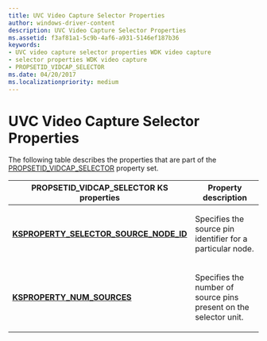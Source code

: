 ```yaml
---
title: UVC Video Capture Selector Properties
author: windows-driver-content
description: UVC Video Capture Selector Properties
ms.assetid: f3af81a1-5c9b-4af6-a931-5146ef187b36
keywords:
- UVC video capture selector properties WDK video capture
- selector properties WDK video capture
- PROPSETID_VIDCAP_SELECTOR
ms.date: 04/20/2017
ms.localizationpriority: medium
---
```


# UVC Video Capture Selector Properties


The following table describes the properties that are part of the [PROPSETID\_VIDCAP\_SELECTOR](https://msdn.microsoft.com/library/windows/hardware/ff567810) property set.

<table>
<colgroup>
<col width="50%" />
<col width="50%" />
</colgroup>
<thead>
<tr class="header">
<th>PROPSETID_VIDCAP_SELECTOR KS properties</th>
<th>Property description</th>
</tr>
</thead>
<tbody>
<tr class="odd">
<td><p><a href="https://msdn.microsoft.com/library/windows/hardware/ff565221" data-raw-source="[&lt;strong&gt;KSPROPERTY_SELECTOR_SOURCE_NODE_ID&lt;/strong&gt;](https://msdn.microsoft.com/library/windows/hardware/ff565221)"><strong>KSPROPERTY_SELECTOR_SOURCE_NODE_ID</strong></a></p></td>
<td><p>Specifies the source pin identifier for a particular node.</p></td>
</tr>
<tr class="even">
<td><p><a href="https://msdn.microsoft.com/library/windows/hardware/ff565191" data-raw-source="[&lt;strong&gt;KSPROPERTY_NUM_SOURCES&lt;/strong&gt;](https://msdn.microsoft.com/library/windows/hardware/ff565191)"><strong>KSPROPERTY_NUM_SOURCES</strong></a></p></td>
<td><p>Specifies the number of source pins present on the selector unit.</p></td>
</tr>
</tbody>
</table>

 

 

 





